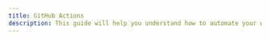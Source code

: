 ```yaml
---
title: GitHub Actions
description: This guide will help you understand how to automate your workflows using GitHub Actions.
---
```

